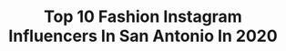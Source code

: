 ---
title: Top 10 Fashion Instagram Influencers In San Antonio In 2020
description: >-
  Find top fashion Instagram influencers in San Antonio in 2020. Most popular hashtags: #fashion #sanantonio #fashionblogger #quarantine.
platform: Instagram
hits: 39
text_top: Discover the most popular Instagram influencers on inBeat.
text_bottom: Our database holds 39 Instagram influencers like this in San Antonio, United States for you to connect with.
profiles:
  - username: "queenaa.h"
    fullname: >-
      M I N A
    bio: >-
      basically not basic Modesty | Fashion | Beauty San Antonio, TX 📧 minahamideh@gmail.com
    location: "United States"
    followers: 21121
    engagement: 490
    commentsToLikes: 0.049083
    id: ck8tdfco235920j7849pz262e
    verified: false
    hashtags: "#muslimahfashion, #hijabdaily, #hijablove, #hijabootd"
  - username: "smilesandpearlss"
    fullname: >-
      Candice | Plus Size Influencer
    bio: >-
      💖FASHION•LIFESTYLE•TRAVEL💖 San Antonio Fashion Blogger of the Year #SATX 👩🏽‍🤝‍👨🏻: #SandPHome Married to my BFF💁🏻‍♂️ candice@smilesandpearls.com
    location: "United States"
    followers: 57769
    engagement: 110
    commentsToLikes: 0.122673
    id: ck14iw4nzhfil0i19ujvfkju0
    verified: false
    hashtags: "#ootd, #plussizestyle, #paidforbylanebryant, #bodypositive"
  - username: "isabella_radovan"
    fullname: >-
      Isabella Radovan
    bio: >-
      • Owner: @shopsayge • Sports Reporter 🎥 • 1st runner up Miss Texas USA • 1 Peter 5:7 • Texas A&M Alum
    location: "United States"
    followers: 6783
    engagement: 1064
    commentsToLikes: 0.169038
    id: ck5zsbcf2y6el0i143za2i7a8
    verified: false
    hashtags: "#quarantinelife, #makeup, #fashion, #glam"
  - username: "reaganlowry"
    fullname: >-
      reagan corinne
    bio: >-
      21 #BLM
    location: "United States"
    followers: 2284
    engagement: 1940
    commentsToLikes: 0.065343
    id: ckf5rgxd6cmtn0j23q38fjauo
    verified: false
    hashtags: "#photoshoot, #shotoniphone, #nwi, #vscoedits"
  - username: "nilaya_xoxo"
    fullname: >-
      🌸ɴ ɪ ʟ ᴀ ʏ ᴀ🌸
    bio: >-
      ✨Performer | Fashion | Make-up 📍San Antonio, Tx ✨ for collabs/PR contact via e-mail 👚purchase my tees below:
    location: "United States"
    followers: 9453
    engagement: 513
    commentsToLikes: 0.072647
    id: ck5cdapfmiu0v0i11gh5ajy5c
    verified: false
    hashtags: "#transisbeautiful, #entertainer, #lgbt, #blendtherules"
  - username: "hairbyhaleyhaines"
    fullname: >-
      Haley Marie Haines
    bio: >-
      📍HTX//Nashville | Blonde and Extension Specialist | @habitextensionmethod 💌haleyhaines2@gmail.com
    location: "United States"
    followers: 12791
    engagement: 285
    commentsToLikes: 0.032970
    id: ck5q3ccv9k6vz0i11nb90k9ee
    verified: false
    hashtags: "#houstonhairstylist, #habithandtiedextensions, #houstonbloggers, #fashion"
  - username: "marilynchihuahua"
    fullname: >-
      Marilyn Chihuahua
    bio: >-
      Fashion | Canine Enrichment | Training Tips 📍San Antonio Local 🏅 Novice trick dog ⬇️Join me on my adventures
    location: "United States"
    followers: 4511
    engagement: 1118
    commentsToLikes: 0.111598
    id: ck9h9o3jf99la0j78ir8c0nhm
    verified: false
    hashtags: "#nationalstartseeingmonarchsday, #ineedfriends, #tongueouttuesday, #mondaymotivation"
  - username: "taylermalott"
    fullname: >-
      Tayler (Malott) Gilbert
    bio: >-
      Sharing life as a new mom. Fashion. Beauty. Home. & Travel 📍 HTX ✈️ San Antonio 💍 Wife to @hunterhgilbert 👶🏼💗Momma to Isla Grace
    location: "United States"
    followers: 28877
    engagement: 93
    commentsToLikes: 0.064778
    id: ck5cctdrahzbx0i11i778nc0z
    verified: false
    hashtags: "#ltkgiftspo, #mintedholiday, #gifted, #unboxing"
  - username: "_maddiemason_cosplay"
    fullname: >-
      𝑀𝒶𝒹𝒹𝒾𝑒 𝑀𝒶𝓈𝑜𝓃💋
    bio: >-
      ➳ 𝐹𝒾𝓇𝓈𝓉 𝐼 𝒹𝓇𝒾𝓃𝓀 𝓉𝒽𝑒 𝒸𝑜𝒻𝒻𝑒𝑒. 𝒯𝒽𝑒𝓃 𝐼 𝒹𝑜 𝓉𝒽𝑒 𝓉𝒽𝒾𝓃𝑔𝓈. ➳ Cosplay/Fashion page🌼 ➳ PO Box- #780283 12951 Huebner San Antonio, TX 78230-9998 💌
    location: "United States"
    followers: 21749
    engagement: 612
    commentsToLikes: 0.031568
    id: ck6ui5ku0d76g0j71ea21muiy
    verified: false
    hashtags: "#halloweencostume, #sunday, #girlswithglasses, #daphne"
  - username: "dgafpanda"
    fullname: >-
      Alex Lee Charles
    bio: >-
      🔹 San Antonio, TX 🤠 🔹 Freelance #MUA 💄 🔹 468k+ Views on Youtube 🎥
    location: "United States"
    followers: 20104
    engagement: 713
    commentsToLikes: 0.016792
    id: ck6toys5tguxm0j71s4gc4hbv
    verified: false
    hashtags: "#blogger, #beautiful, #followme, #style"
---